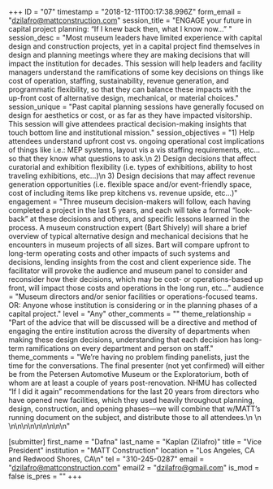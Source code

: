 +++
ID = "07"
timestamp = "2018-12-11T00:17:38.996Z"
form_email = "dzilafro@mattconstruction.com"
session_title = "ENGAGE your future in capital project planning: “If I knew back then, what I know now…”  "
session_desc = "Most museum leaders have limited experience with capital design and construction projects, yet in a capital project find themselves in design and planning meetings where they are making decisions that will impact the institution for decades. This session will help leaders and facility managers understand the ramifications of some key decisions on things like cost of operation, staffing, sustainability, revenue generation, and programmatic flexibility, so that they can balance these impacts with the up-front cost of alternative design, mechanical, or material choices."
session_unique = "Past capital planning sessions have generally focused on design for aesthetics or cost, or as far as they have impacted visitorship. This session will give attendees practical decision-making insights that touch bottom line and institutional mission."
session_objectives = "1) Help attendees understand upfront cost vs. ongoing operational cost implications of things like i.e.: MEP systems, layout vis a vis staffing requirements, etc…so that they know what questions to ask.\n 2) Design decisions that affect curatorial and exhibition flexibility (i.e. types of exhibitions, ability to host traveling exhibitions, etc…)\n 3) Design decisions that may affect revenue generation opportunities (i.e. flexible space and/or event-friendly space, cost of including items like prep kitchens vs. revenue upside, etc…)"
engagement = "Three museum decision-makers will follow, each having completed a project in the last 5 years, and each will take a formal “look-back” at these decisions and others, and specific lessons learned in the process. A museum construction expert (Bart Shively) will share a brief overview of typical alternative design and mechanical decisions that he encounters in museum projects of all sizes. Bart will compare upfront to long-term operating costs and other impacts of such systems and decisions, lending insights from the cost and client experience side. The facilitator will provoke the audience and museum panel to consider and reconsider how their decisions, which may be cost- or operations-based up front, will impact those costs and operations in the long run, etc…"
audience = "Museum directors and/or senior facilities or operations-focused teams. OR: Anyone whose institution is considering or in the planning phases of a capital project."
level = "Any"
other_comments = ""
theme_relationship = "Part of the advice that will be discussed will be a directive and method of engaging the entire institution across the diversity of departments when making these design decisions, understanding that each decision has long-term ramifications on every department and person on staff."
theme_comments = "We’re having no problem finding panelists, just the time for the conversations. The final presenter (not yet confirmed) will either be from the Petersen Automotive Museum or the Exploratorium, both of whom are at least a couple of years post-renovation. NHMU has collected “If I did it again” recommendations for the last 20 years from directors who have opened new facilities, which they used heavily throughout planning, design, construction, and opening phases—we will combine that w/MATT’s running document on the subject, and distribute those to all attendees.\n  \n \n\n\n\n\n\n\n\n\n"

[submitter]
first_name = "Dafna"
last_name = "Kaplan (Zilafro)"
title = "Vice President"
institution = "MATT Construction"
location = "Los Angeles, CA and Redwood Shores, CA\n"
tel = "310-245-0287"
email = "dzilafro@mattconstruction.com"
email2 = "dzilafro@gmail.com"
is_mod = false
is_pres = ""
+++
